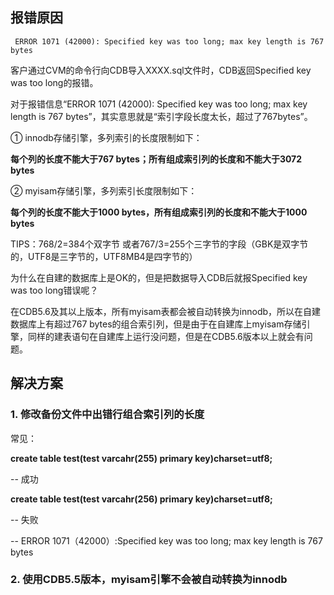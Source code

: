 ## 报错原因
	 ERROR 1071 (42000): Specified key was too long; max key length is 767 bytes
客户通过CVM的命令行向CDB导入XXXX.sql文件时，CDB返回Specified key was too long的报错。

对于报错信息“ERROR 1071 (42000): Specified key was too long; max key length is 767 bytes”，其实意思就是“索引字段长度太长，超过了767bytes”。

① innodb存储引擎，多列索引的长度限制如下：

  **每个列的长度不能大于767 bytes；所有组成索引列的长度和不能大于3072 bytes**

② myisam存储引擎，多列索引长度限制如下：

  **每个列的长度不能大于1000 bytes，所有组成索引列的长度和不能大于1000 bytes**

TIPS：768/2=384个双字节 或者767/3=255个三字节的字段（GBK是双字节的，UTF8是三字节的，UTF8MB4是四字节的）

为什么在自建的数据库上是OK的，但是把数据导入CDB后就报Specified key was too long错误呢？

在CDB5.6及其以上版本，所有myisam表都会被自动转换为innodb，所以在自建数据库上有超过767 bytes的组合索引列，但是由于在自建库上myisam存储引擎，同样的建表语句在自建库上运行没问题，但是在CDB5.6版本以上就会有问题。

## 解决方案
### 1. 修改备份文件中出错行组合索引列的长度
常见：

**create table test(test varcahr(255) primary key)charset=utf8;**

-- 成功

**create table test(test varcahr(256) primary key)charset=utf8;**

-- 失败

-- ERROR 1071（42000）:Specified key was too long; max key length is 767 bytes

### 2. 使用CDB5.5版本，myisam引擎不会被自动转换为innodb
